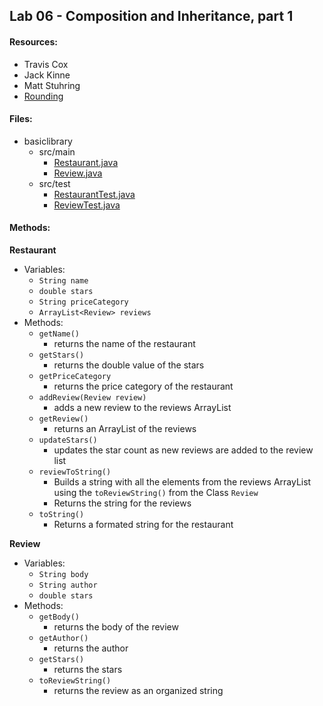 ## Lab 06 - Composition and Inheritance, part 1
#### Resources:
* Travis Cox
* Jack Kinne
* Matt Stuhring
* [Rounding](https://stackoverflow.com/questions/8825209/rounding-decimal-points)

#### Files:
* basiclibrary
  * src/main 
    * [Restaurant.java](../inheritance/src/main/java/inheritance/Restaurant.java)
    * [Review.java](../inheritance/src/main/java/inheritance/Review.java)
  * src/test
    * [RestaurantTest.java](../inheritance/src/test/java/inheritance/RestaurantTest.java)
    * [ReviewTest.java](../inheritance/src/test/java/inheritance/ReviewTest.java)

#### Methods:
**Restaurant**
* Variables:
  * `String name`
  * `double stars`
  * `String priceCategory`
  * `ArrayList<Review> reviews`
* Methods:
  * `getName()`
    * returns the name of the restaurant
  * `getStars()`
    * returns the double value of the stars
  * `getPriceCategory`
    * returns the price category of the restaurant
  * `addReview(Review review)`
    * adds a new review to the reviews ArrayList
  * `getReview()`
    * returns an ArrayList<Review> of the reviews
  * `updateStars()`
    * updates the star count as new reviews are added to the review list
  * `reviewToString()`
    * Builds a string with all the elements from the reviews ArrayList using the `toReviewString()` from the Class `Review`
    * Returns the string for the reviews
  * `toString()`
    * Returns a formated string for the restaurant

**Review**
* Variables:
  * `String body`
  * `String author`
  * `double stars`
* Methods:
  * `getBody()`
    * returns the body of the review
  * `getAuthor()`
    * returns the author
  * `getStars()`
    * returns the stars
  * `toReviewString()`
    * returns the review as an organized string
